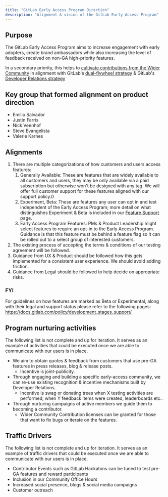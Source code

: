 ```yaml
---
title: "GitLab Early Access Program Direction"
description: "Alignment & vision of the GitLab Early Access Program"
---
```


## Purpose

The GitLab Early Access Program aims to increase engagement with early adopters, create brand ambassadors while also increasing the level of feedback received on non-GA high-priority features.

In a secondary priority, this helps to [cultivate contributions from the Wider Community](/handbook/engineering/devops/dev/create/remote-development/community-contributions/) in alignment with GitLab's [dual-flywheel strategy](/handbook/company/strategy/#dual-flywheels) & GitLab's [Developer Relations strategy](https://internal.gitlab.com/handbook/marketing/developer-relations/#accountabilities)

## Key group that formed alignment on product direction

* Emilio Salvador
* Justin Farris
* Nick Veenhof
* Steve Evangelista
* Valerie Karnes

## Alignments

1. There are multiple categorizations of how customers and users access features:
    1. Generally Available: These are features that are widely available to all customers and users, they may be only available via a paid subscription but otherwise won't be designed with any tag. We will offer full customer support for these features aligned with our support policy.0
    1. Experiment, Beta: These are features any user can opt in and test independent of the Early Access Program; more detail on what distinguishes Experiment & Beta is included in our [Feature Support](https://docs.gitlab.com/policy/development_stages_support/) page.
    1. Early Access Program Features:  PMs & Product Leadership might select features to require an opt-in to the Early Access Program. Guidance is that this feature must be behind a feature flag so it can be rolled out to a select group of interested customers.
1. The existing process of accepting the terms & conditions of our testing agreement will be followed.
1. Guidance from UX & Product should be followed how this gets implemented for a consistent user experience. We should avoid adding friction.
1. Guidance from Legal should be followed to help decide on appropriate risks.

### FYI

For guidelines on how features are marked as Beta or Experimental, along with their legal and support status please refer to the following pages: https://docs.gitlab.com/policy/development_stages_support/

## Program nurturing activities

The following list is not complete and up for iteration. It serves as an example of activities that could be executed once we are able to communicate with our users is in place.

* We aim to obtain quotes & feedback from customers that use pre-GA features in press releases, blog & release posts.
  * Incentive is joint-publicity.
* Through engaging and building a specific early-access community, we can re-use existing recognition & incentive mechanisms built by Developer Relations.
  * Incentive is swag or donating trees when X testing activities are performed, when Y feedback items were created, leaderboards etc..
* Through nurturing campaigns of active members we guide them to becoming a contributor.
  * Wider Community Contribution licenses can be granted for those that want to fix bugs or iterate on the features.

## Traffic Drivers

The following list is not complete and up for iteration. It serves as an example of traffic drivers that could be executed once we are able to communicate with our users is in place.

* Contributor Events such as GitLab Hackatons can be tuned to test pre-GA features and reward participants
* Inclusion in our Community Office Hours
* Increased social presence, blogs & social media campaigns
* Customer outreach
